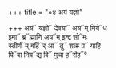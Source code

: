 +++
title = "०४ अयं यज्ञो"

+++
अयं᳓ यज्ञो᳓ देवया᳓ अय᳓म् मिये᳓ध  
इमा᳓ ब्र᳓ह्माणि अय᳓म् इन्द्र सो᳓मः  
स्तीर्ण᳓म् बर्हि᳓र् आ᳓ तु᳓ शक्र प्र᳓ याहि  
पि᳓बा निष᳓द्य वि᳓ मुचा ह᳓रीह᳓°